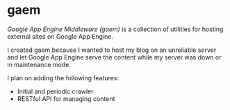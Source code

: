 gaem
====

_Google App Engine Middleware (gaem)_ is a collection of utilities for hosting
external sites on Google App Engine.

I created gaem because I wanted to host my blog on an unreliable server and let
Google App Engine serve the content while my server was down or in maintenance
mode.

I plan on adding the following features:

 * Initial and periodic crawler
 * RESTful API for managing content
